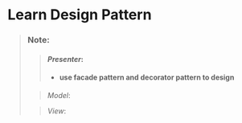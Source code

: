 # Learn Design Pattern
> ### Note:
>> #### *Presenter*:
>>- #### use facade pattern and decorator pattern to design
>
>> *Model*:
> 
>> *View*: 

